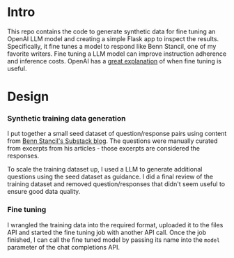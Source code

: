 # Intro

This repo contains the code to generate synthetic data for fine tuning an OpenAI LLM model and creating a simple Flask app to inspect the results.
Specifically, it fine tunes a model to respond like Benn Stancil, one of my favorite writers.
Fine tuning a LLM model can improve instruction adherence and inference costs. OpenAI has a [great explanation](https://platform.openai.com/docs/guides/optimizing-llm-accuracy/fine-tuning) of when fine tuning is useful.

# Design

### Synthetic training data generation

I put together a small seed dataset of question/response pairs using content from [Benn Stancil's Substack blog](https://benn.substack.com/).
The questions were manually curated from excerpts from his articles - those excerpts are considered the responses.

To scale the training dataset up, I used a LLM to generate additional questions using the seed dataset as guidance. I did a final review of the training dataset and removed question/responses that didn't seem useful to ensure good data quality.

### Fine tuning

I wrangled the training data into the required format, uploaded it to the files API and started the fine tuning job with another API call.
Once the job finished, I can call the fine tuned model by passing its name into the `model` parameter of the chat completions API.


